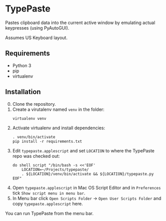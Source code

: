 # TypePaste #

Pastes clipboard data into the current active window by emulating actual keypresses (using PyAutoGUI).

Assumes US Keyboard layout.

## Requirements ##
- Python 3
- pip
- virtualenv

## Installation ##

0. Clone the repository.
1. Create a virutalenv named `venv` in the folder:
    ```
    virtualenv venv
    ```
2. Activate virtualenv and install dependencies:
    ```
    . venv/bin/activate
    pip install -r requirements.txt
    ```
3. Edit `typepaste.applescript` and set `LOCATION` to where the TypePaste repo was checked out:
    ```
    do shell script "/bin/bash -s <<'EOF'
        LOCATION=~/Projects/typepaste/
        . ${LOCATION}/venv/bin/activate && ${LOCATION}/typepaste.py
    EOF"
    ```
4. Open `typepaste.applescript` in Mac OS Script Editor and in `Preferences` tick `Show script menu in menu bar`.
5. In Menu bar click `Open Scripts Folder` -> `Open User Scripts Folder` and copy `typepaste.applescript` here.

You can run TypePaste from the menu bar.
